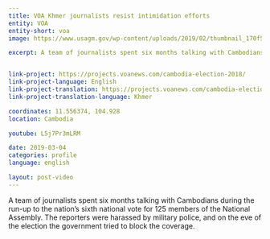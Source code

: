 ```yaml
---
title: VOA Khmer journalists resist intimidation efforts
entity: VOA
entity-short: voa
image: https://www.usagm.gov/wp-content/uploads/2019/02/thumbnail_170f5532-d32b-4148-ba3c-f913eb0603ff.jpg

excerpt: A team of journalists spent six months talking with Cambodians during the run-up to the nation’s sixth national vote for 125 members of the National Assembly. The reporters were harassed by military police, and on the eve of the election the government tried to block the coverage. 


link-project: https://projects.voanews.com/cambodia-election-2018/
link-project-language: English
link-project-translation: https://projects.voanews.com/cambodia-election-2018/khmer/
link-project-translation-language: Khmer

coordinates: 11.556374, 104.928
location: Cambodia

youtube: L5j7Pr3mLRM

date: 2019-03-04
categories: profile
language: english

layout: post-video
---
```


A team of journalists spent six months talking with Cambodians during the run-up to the nation’s sixth national vote for 125 members of the National Assembly. The reporters were harassed by military police, and on the eve of the election the government tried to block the coverage. 